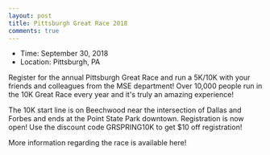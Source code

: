 ```yaml
---
layout: post
title: Pittsburgh Great Race 2018
comments: true
---
```


- Time: September 30, 2018
- Location: Pittsburgh, PA

Register for the annual Pittsburgh Great Race and run a 5K/10K with your friends and colleagues from the MSE department! Over 10,000 people run in the 10K Great Race every year and it's truly an amazing experience! 

The 10K start line is on Beechwood near the intersection of Dallas and Forbes and ends at the Point State Park downtown. Registration is now open! Use the discount code GRSPRING10K to get $10 off registration!

More information regarding the race is available here!
